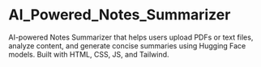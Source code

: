 # AI_Powered_Notes_Summarizer
AI-powered Notes Summarizer that helps users upload PDFs or text files, analyze content, and generate concise summaries using Hugging Face models. Built with HTML, CSS, JS, and Tailwind.
